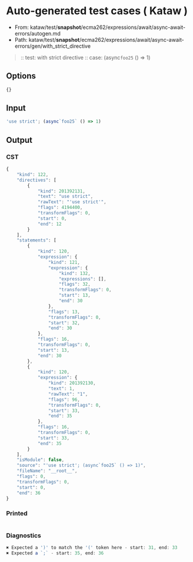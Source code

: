 # Auto-generated test cases ( Kataw )
- From: kataw/test/__snapshot__/ecma262/expressions/await/async-await-errors/autogen.md
- Path: kataw/test/__snapshot__/ecma262/expressions/await/async-await-errors/gen/with_strict_directive
> :: test: with strict directive
> :: case: (async`foo25` () => 1)
## Options

`````js
{}
`````
## Input

`````js
'use strict'; (async`foo25` () => 1)
`````
## Output

### CST

```javascript
{
    "kind": 122,
    "directives": [
        {
            "kind": 201392131,
            "text": "use strict",
            "rawText": "'use strict'",
            "flags": 4194400,
            "transformFlags": 0,
            "start": 0,
            "end": 12
        }
    ],
    "statements": [
        {
            "kind": 120,
            "expression": {
                "kind": 121,
                "expression": {
                    "kind": 132,
                    "expressions": [],
                    "flags": 32,
                    "transformFlags": 0,
                    "start": 13,
                    "end": 30
                },
                "flags": 13,
                "transformFlags": 0,
                "start": 32,
                "end": 30
            },
            "flags": 16,
            "transformFlags": 0,
            "start": 13,
            "end": 30
        },
        {
            "kind": 120,
            "expression": {
                "kind": 201392130,
                "text": 1,
                "rawText": "1",
                "flags": 96,
                "transformFlags": 0,
                "start": 33,
                "end": 35
            },
            "flags": 16,
            "transformFlags": 0,
            "start": 33,
            "end": 35
        }
    ],
    "isModule": false,
    "source": "'use strict'; (async`foo25` () => 1)",
    "fileName": "__root__",
    "flags": 0,
    "transformFlags": 0,
    "start": 0,
    "end": 36
}
```

### Printed

```javascript

```

### Diagnostics

```javascript
✖ Expected a ')' to match the '(' token here - start: 31, end: 33
✖ Expected a `;` - start: 35, end: 36

```

